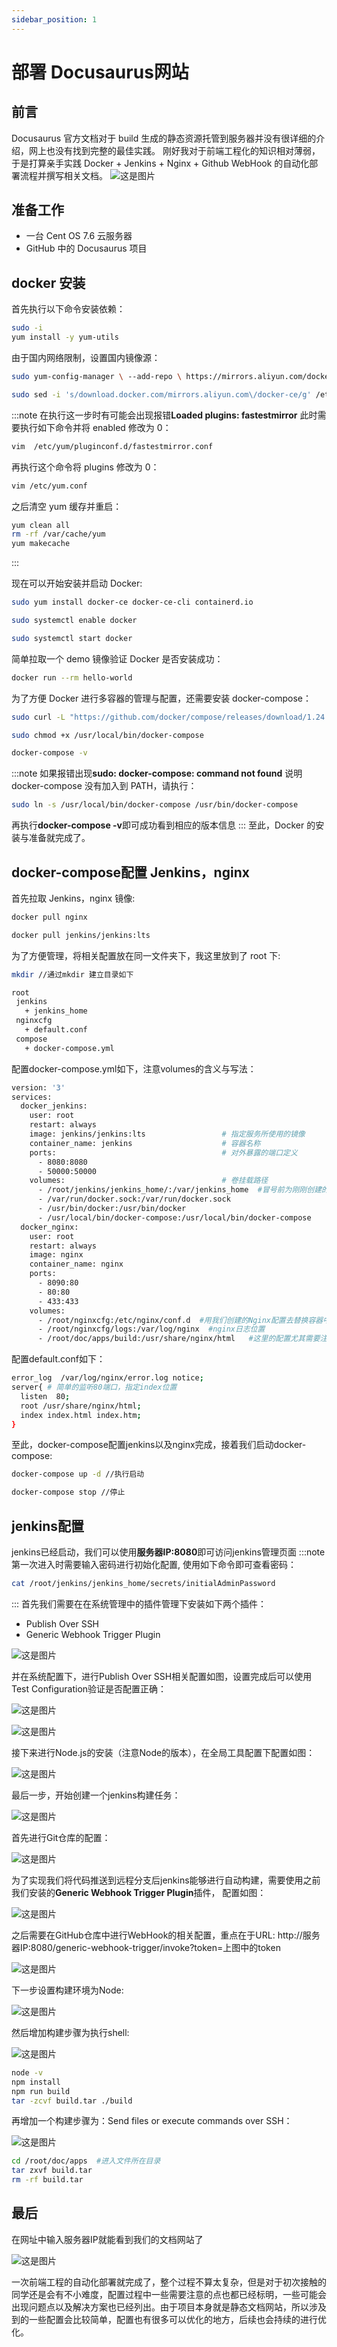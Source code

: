 ```yaml
---
sidebar_position: 1
---
```


# 部署 Docusaurus网站

## 前言

Docusaurus 官方文档对于 build 生成的静态资源托管到服务器并没有很详细的介绍，网上也没有找到完整的最佳实践。
刚好我对于前端工程化的知识相对薄弱，于是打算亲手实践 Docker + Jenkins + Nginx + Github WebHook 的自动化部署流程并撰写相关文档。
![这是图片](/img/cicd.png "Magic Gardens")

## 准备工作

- 一台 Cent OS 7.6 云服务器
- GitHub 中的 Docusaurus 项目

## docker 安装

首先执行以下命令安装依赖：

```bash
sudo -i
yum install -y yum-utils
```

由于国内网络限制，设置国内镜像源：

```bash
sudo yum-config-manager \ --add-repo \ https://mirrors.aliyun.com/docker-ce/linux/centos/docker-ce.repo

sudo sed -i 's/download.docker.com/mirrors.aliyun.com\/docker-ce/g' /etc/yum.repos.d/docker-ce.repo
```

:::note
在执行这一步时有可能会出现报错**Loaded plugins: fastestmirror**
此时需要执行如下命令并将 enabled 修改为 0：

```bash
vim  /etc/yum/pluginconf.d/fastestmirror.conf
```

再执行这个命令将 plugins 修改为 0：

```bash
vim /etc/yum.conf
```

之后清空 yum 缓存并重启：

```bash
yum clean all
rm -rf /var/cache/yum
yum makecache
```

:::

现在可以开始安装并启动 Docker:

```bash
sudo yum install docker-ce docker-ce-cli containerd.io

sudo systemctl enable docker

sudo systemctl start docker
```

简单拉取一个 demo 镜像验证 Docker 是否安装成功：

```bash
docker run --rm hello-world
```

为了方便 Docker 进行多容器的管理与配置，还需要安装 docker-compose：

```bash
sudo curl -L "https://github.com/docker/compose/releases/download/1.24.0/docker-compose-$(uname -s)-$(uname -m)" -o /usr/local/bin/docker-compose

sudo chmod +x /usr/local/bin/docker-compose

docker-compose -v
```

:::note
如果报错出现**sudo: docker-compose: command not found**
说明 docker-compose 没有加入到 PATH，请执行：

```bash
sudo ln -s /usr/local/bin/docker-compose /usr/bin/docker-compose
```

再执行**docker-compose -v**即可成功看到相应的版本信息
:::
至此，Docker 的安装与准备就完成了。

## docker-compose配置 Jenkins，nginx

首先拉取 Jenkins，nginx 镜像:

```bash
docker pull nginx

docker pull jenkins/jenkins:lts
```

为了方便管理，将相关配置放在同一文件夹下，我这里放到了 root 下:

```bash
mkdir //通过mkdir 建立目录如下

root
 jenkins
   + jenkins_home
 nginxcfg
   + default.conf
 compose
   + docker-compose.yml
```
配置docker-compose.yml如下，注意volumes的含义与写法：
```bash
version: '3'
services:
  docker_jenkins:
    user: root
    restart: always
    image: jenkins/jenkins:lts                 # 指定服务所使用的镜像
    container_name: jenkins                    # 容器名称
    ports:                                     # 对外暴露的端口定义
      - 8080:8080
      - 50000:50000
    volumes:                                   # 卷挂载路径
      - /root/jenkins/jenkins_home/:/var/jenkins_home  #冒号前为刚刚创建的路径，这里要写绝对路径
      - /var/run/docker.sock:/var/run/docker.sock
      - /usr/bin/docker:/usr/bin/docker
      - /usr/local/bin/docker-compose:/usr/local/bin/docker-compose
  docker_nginx:
    user: root
    restart: always
    image: nginx
    container_name: nginx
    ports:
      - 8090:80
      - 80:80
      - 433:433
    volumes:
      - /root/nginxcfg:/etc/nginx/conf.d  #用我们创建的Nginx配置去替换容器中的默认配置，冒号前为我们创建的目录的路径
      - /root/nginxcfg/logs:/var/log/nginx  #nginx日志位置
      - /root/doc/apps/build:/usr/share/nginx/html   #这里的配置尤其需要注意，后面Jenkins的构建产物存储在服务器中的位置
```
配置default.conf如下：
```bash
error_log  /var/log/nginx/error.log notice;
server{ # 简单的监听80端口，指定index位置
  listen  80;
  root /usr/share/nginx/html;
  index index.html index.htm;
}
```
至此，docker-compose配置jenkins以及nginx完成，接着我们启动docker-compose:
```bash
docker-compose up -d //执行启动

docker-compose stop //停止
```
## jenkins配置
jenkins已经启动，我们可以使用**服务器IP:8080**即可访问jenkins管理页面
:::note
第一次进入时需要输入密码进行初始化配置, 使用如下命令即可查看密码：
```bash
cat /root/jenkins/jenkins_home/secrets/initialAdminPassword
```
:::
首先我们需要在在系统管理中的插件管理下安装如下两个插件：
- Publish Over SSH
- Generic Webhook Trigger Plugin

![这是图片](/img/jenkins_plugins.png "Magic Gardens")

并在系统配置下，进行Publish Over SSH相关配置如图，设置完成后可以使用Test Configuration验证是否配置正确：

![这是图片](/img/ssh_config.png "Magic Gardens")

![这是图片](/img/ssh_server.png "Magic Gardens")

接下来进行Node.js的安装（注意Node的版本），在全局工具配置下配置如图：

![这是图片](/img/nodejs.png "Magic Gardens")

最后一步，开始创建一个jenkins构建任务：

![这是图片](/img/build.png "Magic Gardens")

首先进行Git仓库的配置：

![这是图片](/img/git.png "Magic Gardens")

为了实现我们将代码推送到远程分支后jenkins能够进行自动构建，需要使用之前我们安装的**Generic Webhook Trigger Plugin**插件， 配置如图：

![这是图片](/img/trigger.png "Magic Gardens")

之后需要在GitHub仓库中进行WebHook的相关配置，重点在于URL: http://服务器IP:8080/generic-webhook-trigger/invoke?token=上图中的token

![这是图片](/img/webhook.png "Magic Gardens")

下一步设置构建环境为Node:

![这是图片](/img/build_node.png "Magic Gardens")

然后增加构建步骤为执行shell:

![这是图片](/img/shell.png "Magic Gardens")
```bash
node -v
npm install
npm run build
tar -zcvf build.tar ./build
```
再增加一个构建步骤为：Send files or execute commands over SSH：

![这是图片](/img/send.png "Magic Gardens")

```bash
cd /root/doc/apps  #进入文件所在目录
tar zxvf build.tar
rm -rf build.tar 
```

## 最后
在网址中输入服务器IP就能看到我们的文档网站了

![这是图片](/img/web.png "Magic Gardens")

一次前端工程的自动化部署就完成了，整个过程不算太复杂，但是对于初次接触的同学还是会有不小难度，配置过程中一些需要注意的点也都已经标明，一些可能会出现问题点以及解决方案也已经列出。由于项目本身就是静态文档网站，所以涉及到的一些配置会比较简单，配置也有很多可以优化的地方，后续也会持续的进行优化。














